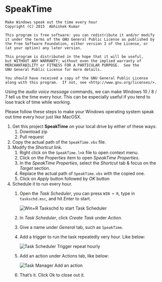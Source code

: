 # SpeakTime

	Make Windows speak out the time every hour
	Copyright (C) 2015  Abhishek Kumar
	
	This program is free software: you can redistribute it and/or modify
	it under the terms of the GNU General Public License as published by
	the Free Software Foundation, either version 3 of the License, or
	(at your option) any later version.
	
	This program is distributed in the hope that it will be useful,
	but WITHOUT ANY WARRANTY; without even the implied warranty of
	MERCHANTABILITY or FITNESS FOR A PARTICULAR PURPOSE.  See the
	GNU General Public License for more details.
	
	You should have received a copy of the GNU General Public License
	along with this program.  If not, see <http://www.gnu.org/licenses/>.

Using the *audio voice message* commands, we can make Windows 10 / 8 / 7 tell us the time every hour. This can be especially useful if you tend to lose track of time while working.

Please follow these steps to make your Windows operating system speak out time every hour just like MacOSX.

1. Get this project **SpeakTime** on your local drive by either of these ways:
	1. Download zip
	2. Pull request
2. Copy the actual path of the `SpeakTime.vbs` file.
3. Modify the *Shortcut* link.
	1. Right click on the `SpeakTime.lnk` file to open context menu.
	2. Click on the *Properties* item to open *SpeakTime Properties*.
	3. In the *SpeakTime Properties*, select the *Shortcut* tab & focus on the *Target* section. 
	4. Replace the actual path of `SpeakTime.vbs` with the copied one. 
	5. Click on *Apply* button followed by *OK* button
4. Schedule it to run every hour.
	1. Open the *Task Scheduler*, you can press `WIN + R`, type in `taskschd.msc`, and hit *Enter* to start.
	
		![Win+R Taskschd to start Task Scheduler](http://www.nextofwindows.com/wp-content/uploads/2013/04/Win+R-Taskschd-to-start-Task-Scheduler.png)

	2. In *Task Scheduler*, click *Create Task* under *Action*.
	3. Give a name under *General* tab, such as `SpeakTime`.
	4. Add a trigger to run the task repeatedly very hour. Like below:
	
		![Task Scheduler Trigger repeat hourly](http://www.nextofwindows.com/wp-content/uploads/2013/04/Task-Scheduler-Trigger-repeat-hourly.png)

	5. Add an action under Actions tab, like below: 
		
		![Task Manager Add an action](http://www.nextofwindows.com/wp-content/uploads/2013/04/Task-Manager-Add-an-action.png)

	6. That’s it. Click Ok to close out it.

